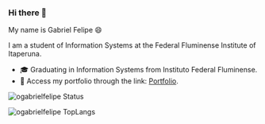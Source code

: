 ### Hi there 👋

  
My name is Gabriel Felipe 😄

I am a student of Information Systems at the Federal Fluminense Institute of Itaperuna.

 - 🎓 Graduating in Information Systems from Instituto Federal Fluminense.
 - 🔗 Access my portfolio through the link: [Portfolio](https://ogabrielfelipe.com.br/).

![ogabrielfelipe Status](https://github-readme-stats.vercel.app/api?username=ogabrielfelipe&show_icons=true&theme=highcontrast)

![ogabrielfelipe TopLangs](https://github-readme-stats.vercel.app/api/top-langs/?username=ogabrielfelipe&layout=compact&theme=highcontrast)

